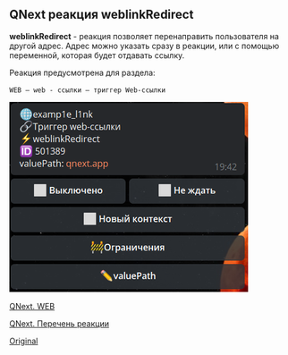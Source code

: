 ## QNext реакция weblinkRedirect

**weblinkRedirect** - реакция позволяет перенаправить пользователя на другой адрес. Адрес можно указать сразу в реакции, или с помощью переменной, которая будет отдавать ссылку.

Реакция предусмотрена для раздела: 
```plain
WEB — web - ссылки — триггер Web-ссылки
```

![](./1.png)



[QNext. WEB](/docs-test/_export/admin/web-about)

[QNext. Перечень реакции](/docs-test/_export/reactions)


  
[Original](https://telegra.ph/QNext-admin-reaction-redirectUrl-11-25)